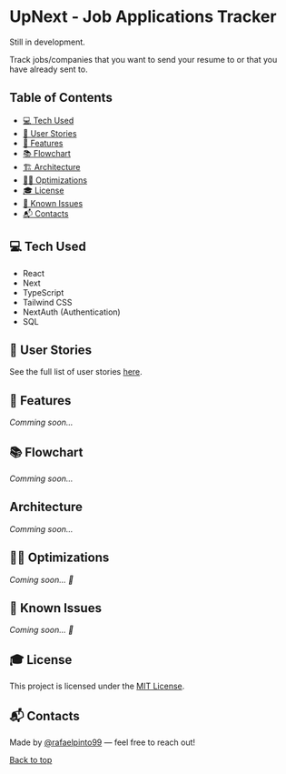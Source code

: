 # UpNext - Job Applications Tracker
Still in development.

Track jobs/companies that you want to send your resume to or that you have already sent to.

## Table of Contents
- [💻 Tech Used](#-tech-used)
- [🧾 User Stories](#-user-stories)
- [🚀 Features](#-features)
- [📚 Flowchart](#-flowchart)
- [🏗️ Architecture](#-architecture)
- [👷‍♂️ Optimizations](#-optimizations)
- [🎓 License](#-license)
- [🐞 Known Issues](#-known-issues)
- [📬 Contacts](#-contacts)

## 💻 Tech Used
- React
- Next
- TypeScript
- Tailwind CSS
- NextAuth (Authentication)
- SQL

## 🧾 User Stories
See the full list of user stories [here](USERSTORIES.md).

## 🚀 Features
_Comming soon..._

## 📚 Flowchart
_Comming soon..._

## Architecture
_Comming soon..._

## 👷‍♂️ Optimizations
_Coming soon... 👀_


## 🐞 Known Issues
_Coming soon... 👀_

## 🎓 License
This project is licensed under the [MIT License](https://opensource.org/licenses/MIT).

## 📬 Contacts
Made by [@rafaelpinto99](https://github.com/rafaelpinto99) — feel free to reach out!

[Back to top](#upnext---job-applications-tracker)
